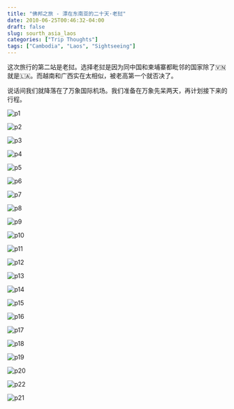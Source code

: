 ```yaml
---
title: "佛邦之旅 - 漂在东南亚的二十天·老挝"
date: 2010-06-25T00:46:32-04:00
draft: false
slug: sourth_asia_laos
categories: ["Trip Thoughts"]
tags: ["Cambodia", "Laos", "Sightseeing"]
---
```

这次旅行的第二站是老挝。选择老挝是因为同中国和柬埔寨都毗邻的国家除了🇻🇳就是🇱🇦。而越南和广西实在太相似，被老高第一个就否决了。

说话间我们就降落在了万象国际机场。我们准备在万象先呆两天，再计划接下来的行程。


![p1]

![p2]

![p3]

![p4]

![p5]

![p6]

![p7]

![p8]

![p9]

![p10]

![p11]

![p12]

![p13]

![p14]

![p15]

![p16]

![p17]

![p18]

![p19]

![p20]

![p22]

![p21]



[p1]: https://lh3.googleusercontent.com/oyqDYLDI88C1dAvIQFlu2YcERTfPpstXJLuHbgJVC0KdNtTG-rEsTpe_SKfTtrmmLhPnBpCySj4Dp7_yHw-xy2auiBrVtOH6FY9axhJNTQN4Q2zz1lEU9MrSFXNMIOzodWS_9FQwz836CGns4q4jnNMtwBiNAM61Pj1IRqR-i0pHQ6Yg3JQfmf7ET2BgvC-3DHmGyA6pAjKAds189vmYkI85pSq-aZsIwYGNl7xgGpiWCawCqGL5qGaiVOMVbXqoAyP2-r_ONtBv2romurhYsgaV7U7qNikdObr5P4ViyEA4pmBSC7V9igS6SOMqk2qZ6Y9bzmzKpszmJt1CTdSyTjf069gFavpegMkDV0r5cZJkVRTkIy2hh39BITj4ufkDE6_1cmFl_g7P3-l3H_uwFWP00fyFeEoSIOgWZdUArV6qNLdx-KUxnPCV0VhYRSqH_95IiJEc6BdIMUytoMMIgtEpJxwRWRbCDtSB8sz8pgCalPJ9qQxIoq-I8xwiN7O4WvXDTmHbg_5tF-6nHjoLD8okDTixafZWm0yvvJRn9aNLoQ-cqEnE7V7fRreHYmLzqjZpqjVDeBFvVwShtiu7R53JD6kPSOR6x3qx68SwnL-kr1Dn6b_JJjupwUo_tA1LodNe37Uj_o-tlvwMErupXwcWwhSjgYY=w2400-no-tmp.jpg

[p2]: https://lh3.googleusercontent.com/xdY4VMtCmqdmK06mj7DIXEBTW476x0LYF6JlkLP6WI0OFaeQXsxtsKOGdvLbwhsbmJdQMZWTpxoXwUx33nJPz3h1qtgezaUlZ04I6e2tNTlxPBBpI0OHKrFKh-dNkcevYbnjOLI35s2rkpuo22eSKY8yvp6yRdmE1KPftIPpdXng1n8s-xK5WkjeLfZOv9NRauY9JpdxmgimngGImyvRQ4LPqKHc8YRS45GRKRTFhDTL7LmKa6oZPINli6YEtN7Vm6w47lZmCgVt1eDB3z45ZDPV5hYa-nwW_iCBmZanXMrY-Qtv3XTJADs6S1z43M5JynAwRr77NrxmvqmhjAt5qFzuZNB3kZdzXn-Z4gxN_bb0qsPJKSKGTD0-wKaOchFioGY9zKp-3iMByqpn_yJK5T8cUq7TpKw7Qmdah3BRz7TajCecKL3JMpZZFbyYHpwsHHs_9j8Fq6ksQ3IaHMYxtmbgwtlziLG3Pj63Vzr9VkctGFT1hdPHZ3j7PWJ_eF9VO_9vwYvG4swa2qMB3mw62JPz1QTZkppYoO2BsZcdSUO4FKu_RFy2P95wWxcIcqidUZWuq1PsMP0zY2jNA92xlXuSp78z6kvqx_xAQgMQX_Wd87ldeFIgcT24QeniG2DK66EsgQr_gIgjaCShOGK06MMzMkZ3Rms=w2400-no-tmp.jpg

[p3]: https://lh3.googleusercontent.com/CY3DZbv9edEulO5TjLnIWs2OfPYZFNiWckOC9zNpi62jXg94EESLGyQmgGOWgYavvHaJ1p8mgCihzVt9zd19CbegyJqPv-ntizyhHk4-p6KGxhuwoIuyR9qaPOJxA45g5BD0ob3EQeUAFNn9udKfYKMPqs6u6d9BRGFlS6JCqAXTBooukFWG9wzA4D8ZkCgKWo48ijPSbV0clsWQNla0m53uBY2hraafPf0obxT92KPBGJv_Mug0-Ni1CWre4yNN6ruBSyaYFiMxJH2f-5h2_dxxvE6mNeWluBlwFCThObeKuwTM-xG80P2oDReAtULHn97cdZBHx9zwkJS54YXllHNMz7vHbUN0Rz1CqP6Ru_rAE8Xigj7BCy7b1553BInCrCuqrpuqKIROlX8dRb4ynRGR5LqhgKWbW6AMJ5yqXxhlQk6ZOlJyNer79qh1zAdzk0dB5FEqKR0bawdYYB0sMXT69OZI7O2TAwd5s4r-p2NKULSsLXauCIsnV7w2rZ97V5BpW1xk6xXtSHtnY_bvQT_w1NqKZBBNTF6DLfyHv_XIopN89zO0PcptMzAF2zZXjuOqk5Jhj7RWbSkS9OUYde5w8NN7dAi2HytSDB15eXnuirZlGy3BRUentApqeD42qu8VWL6mBV6XmooixnU2m16u72X4wkM=w2400-no-tmp.jpg

[p4]: https://lh3.googleusercontent.com/2jO4RnSwbZyo2n2hCaGXPl8xPaFOq_pVnFHuAmvFWSTCxDxpdryiOCf9OBj681rWJPVijjONZKF-ZeIMOLuFiqIqBnpNfYFsNEmAgzojCyD9KEj2u0rcib0c3tET6HtNamXXJQu4YsRaDH8ZzeOOtg58wEklahgIna62jNQDHG4TicQgPueGPXI9XXoA4pdeClZvMWRjP2q4MqiOG4RnEkDodeXcffWiqXjwvlI1uNdzdPS3n91TN4qSNVqPhyYxq2KH48fE58t542d0zjwWb7drYud6Jpx6SQIsj8kXxqmLRqVU0oqrEqUhwEYn93OcwLmSaZ5hE1AqpOfggOWcbn0bR_aORpWEUPDbf6lrvppHupNOJJDZE2DXSQ8RMpQ4KjFl5yNFd0WKjTuhNLUJ4m2Ibakq5C1Gd8M55CjnLAxvzhkGubOtPCRnWDBVFSGudnXrMGwhN9k9HmOFkAWeyMEGyjuOCW3Aokw5i50vOdhzsHpcqoOGlhxA6B2qnJIxb6nTnCknQGZfu5jR71HK893iqpX8onj6AK8DMmk-wymCdYWkaGZKeuHcSgL_5_1tdKEaefnSMpbvKtTE7MqG7-ro7rWQhe19LEIpPWKkw8bJOaMv6zIVdgYAUDs8F-d9oTxqU5-5JwA3CojDBXf5zmScS015HLE=w2400-no-tmp.jpg

[p5]: https://lh3.googleusercontent.com/ll0L14lwjsvsGu9WArQ2gjIHghxMUB0FjjKVQiMVRQRmG4DZNWk3Coskd5rNrMA2tkMeKwtNcun9r7kTjTgT8oMOpsrlkIRQ-zCH5mxmwGWyhBqEGKzqNhVYQbFwZcednlnwd_yU3TTn3vsXsOiOTZwgRA2RwgAG1lRT_E01Z20RH9aSsRDakxQ4u_ZCR_ujfwPu1DuX_XzARE-RWv3RyuxwspF1FY44g3-qL-F27RDNVjGGedkfpmpgThWTYrXu2b0a2mM5vXCLzx040lkiXULwsfG7rzW3_TWgzK3XmZCOej1IpFuocWGqYJ-xIIy-IFZjt_WGVBRwp6gnA-Uu-nEpzqbZLsdHurSi-whTSvL9knI1OV3OibNdVpmZhw5eyb7EUw_m1AUWv1QAc7FObOz9PKpRPn-nr4oTO67V41qQ5Al31Pq95Ih26_pV3Ws4sZIcPxacNSXPnTgXelISq8Dwsq4nxmej41lJdXd1vyK0YmBMKP6xVL7JwKPo_9rSZJX7doZIHvpIH3zRJi3trVLmmnXpPMQUD8yqYZMt20GQwls3WHHGBL4-9nSSUwNSyUwvWAD1FazGsJVmYZREtf03iSQEEq8tdFNuRHFJc4cOuGn3p8P_xs7JYru9sdonXjZBjFgoBimV-fmB_gMS2nUY3SYD8Os=w2400-no-tmp.jpg

[p6]: https://lh3.googleusercontent.com/4-tvP-yz4y3VGaRd7tKIVEB9roLg8ToNHxRyPLtRyXtXfMOkp09dR8P9TGpK8drd7gOQ44bbmuXJdg7IXm2LVvFIiWmJvHso6sgO96DcJfXZlI2xlG9RjcQTGGhNwy7n-3L_GUys2Mmd9CCiUB5zGsc0gUMvoD0fryxIFItVr3ggaPvAd02dGD-D4fKe7G2p3QuLStG7hAT-fR3-AKspmrPV6pdW-xg_LEzmbNMswtOv24crIc4inC98oKq5hhWsQ_ePiJGj50ZQUly-VMqk2LVErCSRj8NnvBljtJJez7NaXu9F1sZR-isusjd42SVvNyDRdzMToyQB5tWlxoC7FlD_3qlNMxzkgp3Ta5BjnRBe3A6AT7rKQkXFf2GGeOxwEomokIf-2WGCA9UAdJLyZSTnP41uAsBVXvLqdhboJkiZIOji0x8sUkuyN1snPjKENXnuKd1WjRtr8Yy6OrKz9c_0eIDjiBb32V_4meGFJt0QJYJmL66N_WIEvUJK8aFlwrtG-z-EtnFtbxHjw_4Sq_Esp38M6yQXk3Y-x9dpFE4Sdfwx6RnLcPbjQD7EwhKbaywCcmvBZU_lXOrac7pq3fcA0ehz8_Zbm5tHPI8nt9vfdXgZ6ElhDfO60VgxELxXuLx0CU7IXk_g7qGQxy4j4-Xi_dMV9xU=w2400-no-tmp.jpg

[p7]: https://lh3.googleusercontent.com/t1XgWFQfV70qXVFIf3oqUiGXV_exFD6yOcNUiz8bEc5QAIO8rl9FntLbkfUn7kGHCKq2MCYAA0EYsWFI7FQYsIkSPg1LdeHmmMuXTiRtYfc937VksWLU6kAePSbgyd1xa1JHH9ZpgXi2hcsQXsbtiz6-LeNtvSnFq2LbMg_vo42FDbhvfpUMkWZm4-LwxQSJ3_a59HCKr_3gmtTPN2p0S9E7hzHMD8PGVIFdXldZhtd5be7YBFQJLroYU1mLR5M9ae98TtInZz_dlLKwIIV7uryDuF1wuzEWWVSJzZxVokmC_f1S5en32nqJiBZpMvO0U_yhbX1doe_04gUgVKpoMWRc4-B_d76mQsUte1J0qHdjiDFo19gZDIJ-Hi8gWUuoynX84UmCnZoh3oALQ2JecnSRNKNhfnpYxwd47na28ks58Xven3-bxlq1lik7NM2Bw6rlRRbwfSw39EKKOeEsdSCTrkK3hmta1p2E68N8VrdCVULH6nV2H105cCes8HH8EXEKVMFvibtlZRrKXuPaquhOp9aCHYwXbL5aiWlEjlLyqaZTnH44bOvAqD9KX9TLSevqL4Yvw_jEZ7vTtIM8mywsNOvm9so3YMFeShBUFCqLJTs1VowL7S-HNCwE-Da9EMA-g3HpitNzeb7T69uS5BRn5mMd7kY=w2400-no-tmp.jpg

[p8]: https://lh3.googleusercontent.com/4UzcM3-EMXoWERRml3UhLPnXb43Z4jXy5iGnqo8JmynAmKpobU-1Mt-qs65hp-UvWgQxuCdfmmQzqrSSus19LVxiSX4Ah7Q3KTc1E8KRkxABrW5hAGtFuZc-1PF4EOXlYftD9MbcZ3Cs5lEhT1EYDaUytu7g-KLWUDZ2Uc1Ync9DgiCGpjwtzlAJAZSRZDSID8he6BK8M1IJSnuXMDQHX0vInW2N6n6elbtpa7EhwoDl2fi4BXvZrrA7LJJddF9MhjT-RwG-H5nAwjt6grNgyrhUs8IjN0LUnQVKdjDRT25U1mFPC-cKRH7QWoZKT5JTWeka0MTJTfMJB_nRo6ebvID3kis6slGMjLYHbPnk_RWCQO8DmSt_ofReFZZmnN-UBmz_-T-ebu08TeqPhWYOGoxIU7xsZPg_7BSmipG9KtSsKCwmHvBB99x7NM9lG8kfnB0_dyg9l5FWYfpoYcsg1YXEblMeaWSOtY8Uj9TBMLJyt4reWXg4KEzyWgAVW_QU1iPNCne0-OYQTqrMUS2cP110XV11Ya5RC57uWvw9y1wUjr8DeVdaZLOH6MA3L1D3dceMot1S84VvF2H9OTyiI-YF4RX535EZGvLWjbb0VsDWo-33QpSlDpk0UWoAKXWDTcD8MPVRU6Nppy1_zbcshOD_HV75iB4=w2400-no-tmp.jpg

[p9]: https://lh3.googleusercontent.com/vttwi3nXWJ9R4RvR5RAMyrRL1JVcCKV8FcxpR95dg4r9Q1sWsuHVqeGdvF6wavHSGY2IDwytmqlrIYpy8ncQ1SNNDi94IawuN1xJWsJYAsuaBZpVUYwCtmPGroo93_soCVUUILkv3bU84oxEcXnPhRb7NW9wguU_DPx4YZwY0lyYOV3l2Etcs_QmKw5MimurhQsTnZ3ahjQ-M3xL6kx20s37MJC-femUvUFPov3sFgnunesLmmXJRjslXJsD3zXtEkvh_z-MSQkLu6QEUOSNiYhVR64S_KkrRx7RUiJPnFi0uJRJKrFIM4aLfW65hVwGG2135DuGse1FFfa3waymeWLWQ0ioqrA67Qw0l7FoXFpETuU0KbcHxv5GD_npniSyOeatVffQ1lEdP5ztMmv8aKy-jQM0OZrUJ2tXt3OpoL-3PlFxdFDB-y1xnmcN-8Vl7WuPRvHt0KFOHeDQU8ValDtIAhvs9QHcMZDTTAxs0qhO0UndOrisfIGvUfDI4Piz1xrNnjooQjcLt7WkeYCaT_2_xdazQD9Vzu1Hrx06Gve8JaSSf5cx9veDX7bCw62FDzXoMDxGpDP0aGA7hh5AvtdlQv2lMrQ7O988Jb_fxV6efAFF8O0fquwZHOuMrq35XnRBw2rhvQzuEVE-hygckOwnB6xPsJk=w2400-no-tmp.jpg

[p10]: https://lh3.googleusercontent.com/-dwuOQOq3b-u8N0fCMKdlJMUJwJbnAepTFxw29l12fGac06f_vq8WgMDWDQe8iDo2tuhqnGIimgnQdo6SLbV28jPT8oRXeiPJspcRxyqRvtlEDuXjlHFA7DljDd11-QesOIa8X-KQw501Qe7ij4CNdQKLI0pRHi8HCGrDohjsz2p-VLfhBhE1O9KfcEGUO85MiLnxGgWCeMPEpZFyPvgVwKxVUj9QutdwaQvBxC0zxKSenwi2a1WQEI4CqvMEZvkFh4tGw_WDyPT3SZHtQ6x8gtCKo-E2RWlLwoUiOeQN5Bl9QGpSNvu0zGHlzSfqwoL3ZHto8fIsJfK40i4BcuYR-7CqsqJ8JOWiHJ6WDF1AmjPSkgmci72g0yBGTQDow0bpvRSm1w9NSeLwGFkDVxhQZV_sqEmH4s_VvhmzqCOvNsnpwUj1NRlVnShnpKy9R9gYfE9QuMCpXGwc8p5QOIjFxyQSt-uBTyFQ3dtxZa_h4vIfDSdViWQoz4liwMnspWM5HWree1RbJflcW9XVtVNqUjdsnZBA2j6j_FnfdqO2ehlWIqaHb86vqVGx5D5nFJCZpqW7HqXMph6Yttzuk3DECXzx0qbRcBASKNQOJjy18DbTVXA8wsNrs71lV4PoFccGq3xIaJ1RnyARmMNTXQluEuSe_3sDB8=w2400-no-tmp.jpg

[p11]: https://lh3.googleusercontent.com/kdswAu6p7w2JMyz6N536esoZ5zDz2fZLjWrcptDPCaLmoIcBHsk8JYeG191SrSS6w0SO3g5D_Wbnzfz79ApHxNfhuQoj81et4mWgoPp3coDE4N8WzGkESZnJ80ceBhO3ncNunsYOY7sNgswa1cvrmwdL4TbvaJaF7jqeOf6WmL-K79QJogZp5Diua5NlEQdqp7rZjXt7d0XASgun43gzu8BXk3oX8FEjNKLNNpMmfVqogFUbABsPApshRbbvQrIMc4EYFoijqQj1j2IxhTmgYrq13aXVDDzpxPZBqReuhWuzYKpvSXpF17dSSggACBuzkvwwADYOvlWtnKp3OuxZeX73crTu5dDAV887zAcsZVOGWxrBoG0F5hGlr3pyutqyNrjCTdZL23AVqEhnpkbPWckqqJKt3-5mJMBZjp7Rlgy3j4jDekCmXc8PrkiYua0fVMjV43Wzu7b2wfj1QC7haZyoOceZ-UM90UW_3VemWxsrIGw_ZwF5f6RSh-3gPbdZXuPHJuBa9m3NbP6m3PZfM-9MXDOf4IWoVzI5vchb3KNZodGz1arPQm2iqY9TRQanpoztXdr4cX1dUTR66xzOPQiMhxruA_Rx8IT8dPWBFB_2sDnkHVZjGHLUrK28no3IvUS6-WXMvq4KU5OxvwH-YUdaH4M_PNc=w2400-no-tmp.jpg

[p12]: https://lh3.googleusercontent.com/JefNMcTvz1lnNZM1fA687dyG2h6lq1Dd17Gqr-CfVU-al72fvSQe8z1otbNZDXNQHpBoqu2dVoCKKxskNlZDhynBb9QXZfMQYGMb_33l7563d37_ixbDkZkwuIfXvcfz8KEs3smIGLSaGMylaDdj2WN04fn23I7NNoKy2G9-lGJfedET42JxpabyZLJC8UlALY3IKh4NVP_a3iiEBdUOVgp_V-GqzikV74iWXJXwuIm3-whjuKskaw8NyQ3V3aDLd6Otgn-KKSobziyxZzvm4DAH_AjVVQvoHjGBz3vBwxguL4O7YLTVHxPdvJru7iPfmkRj_umwlw9_9AAjq2BeJ_0PbxYQwyugGhOomhSZocYkNx-hZZFo70qbXxw-hyQNxTbgltXsObGZjsI-RDiua4zxtcAAwybrOvk-fJt-kNiigl1c6CR4jLeuym5mWjmnfwSaNCIcmbneMykOkGOqxOUzUlantR9mIjGYes5LPElMs9Rg81vXYsZTfuewmPevy7jn4EkCgmn6ge-gVQB8bf9h8ielbPCQ20b3zvSwYKsxsYifsh-Iv9KY89CvXtaRapMRcpkcTUiXyuF9NIy2jJWQvsrUL4vltRgdfpdBAtvbhB8VDztRwAWsPQS4pjNvwyulsCiV8w8StiJuCYlZFUVTm6M93zY=w2400-no-tmp.jpg

[p13]: https://lh3.googleusercontent.com/_CVGNFga8czae87TF0FrroYwo-iy-Dbj_AR7bI6Z96-o9DnkVh-OsrdqMHvNitEdy3zBWF8QTL8vL7J0fgTw439hI0zh_FTcIdzj0cWguCU-1ecElm37WcFUuIabRB93iXDv5sRHlevAuDRpwcOFJMCQ5fOKA2mCmDJlLAVqNuYJoHAlmWBE5vedaysFX6GboNmmR1ov3aYjpIE87QO9tVbK1xFaqDC5lHXSTqY4u5-y8W_wt_U-TawvTT0i9GOTDNS-77Qmg47JT0BWGISyE5OQA_rDZYCxlOhK502eJQFfL7Tkg3m6TV8CZiS2Jalp9abigK_0H7LJ92YVjOGnK2c-9xEOSxlAbJIQukZk26gr3JVDiGNu4yax_Bcd2MhLaI7-deO_VAL5wSZS2oBfA26kLfP9kzHHc0ub-dviFCU_dsF1r-Vp9s1kNuIbkH68bUsgkc84iIFWBc9oX6IiepHamSEcwoULllxkW5CiaNJr8BL8uod5S8ZAbxJivbE4FCCj3yzrmxrcHRrgDRMaOIBccbssPhlt12VIzphEYt-b1cAhSKYXngAtbu9g3pTf6ovBwM1D7O3MJXvA0ew-_SiO5nJ82qSMzOiWvj7O1GozONwANXWUfI7_TfinrwU7mgJh_p1UYlmgk6uM59QnH6r04Oir4Rs=w2400-no-tmp.jpg

[p14]: https://lh3.googleusercontent.com/S7I4VICwWB6jnNjRZPEXht3gFXI_tEP0vwjkSFGl2p8Nr-vvuV-rcL9M37Csl0_TaiaswWPX0khcKlMHCDfD2YOFwE4z4zoQYPX-rvj99yRZ6e9Qm72JQ5Fpgnnrlqbmdf-1JPLP64PZy3P0KrJrUxmdlHa3rOWAmA_f-msXmIfrY5XtRCL-Obj_i5Z-BzDyCYRZqzoOAQpy67FJCa6FAuP0SVnzScX8rIimd7lm7LUG4VhP4Vmzze4udbQDQvjzI6xbO4pR2jMwRsvbiaVnbKpKbEJCsAPR4wyE3V2JWIJOmQzq01f-qA5M7B5sPloxYv4y8sxMMecAdgmDFLCshoc5z7bnwClQqFDZKxa_H9pMWU5pIm0HOjGQS1VLQP23x8MYA23wWF_C_UlJRSfc683xQLleKIEpX5YBnBFuXBzZhPOvZkUyAX_pt1uR1aoQ2BNXb5O528OCZVBd97QAAGYgu99pB4ZXXub2WJBMlahd6ycLpHocI73KkmllZSwst7bLNki97JqBx07q3N3cEL7ZjIZ0R1Xl7FUOce5J5yMCOl4T55wuaM0x_hcxwNxA2VcgcPalC0886fr2IESEry-goMtePPyvmk_DXI6LVlPqogLhieeFkVEWUcxiBSnveOlGqrZnqJteHNeaSJqUbJOcZOBYYWk=w2400-no-tmp.jpg

[p15]: https://lh3.googleusercontent.com/LEVGFoMCOUF9WLIaFQuLQfQk7Et_KFh5kiUht42_5Gq_lbb78ILPuZsPcxo-HBjmmY5nwuysLywnEhEjSHwN8o81h0QzUKvA882JpCc7ubU0kkv-Uc7aAUHtxZg0-bvqWsiGTEZd9B1t1KJBsrs2gxDlxcwKyBwEwYA6GStfSfmq4_B0J-u_0P6Ia_J8tUGK_DBr9TlUTbss2meYOpE8ZnyurqNOh8oNxKNX-VG3kcm94pJBD5Fxv6xoTSAhiAEi7_RzJ1q8_sFuCvhsO1sO1SNs72o9i2BEHiwF87T9KBWX7QVkQWURhC1-vhikMyc55VTrVnYk82IxILFNPSIPCjagy5yf0sPCeZh4lQoi3Ne2bhpZzgcFzLs5HtZVano_A-4d7ciPU1TA3VBBlm5s7Zr9TC36Xwy3n70fJpZ2d55W-il_P9bX9y7tPbUbW-mLNYmYX9iaGvmpHWvvD2u_3Gl5M1YA2w39hI9HXuRzC7RHhr8SVogvuad9lr1RkgMqurkhNDBo7BuL708YWR6718j1rRHD4cX_3UjT-q9inbrcWij3YzAojZ0b6fvtQhuOe5U8GwmNCFnN6AVNtHu_Uzr07OJzy2NU0JVhQz1gq3CbtNjJIa_dzqM_1V0Ah4-IObK803lthvdY4C4F0XvRIeGiRf-opG4=w2400-no-tmp.jpg

[p16]: https://lh3.googleusercontent.com/AbRQsZMqdjZNsm6j_1eclOSIiqpA3ume8oO7TxqGOMTleiCTKT6JOWdgyH6DC-5pNYx-I2TUYcEYhFdPxKEG6_JfjnmHYObEJ7mXMhVQG2ss3l4fEOtO1H-0O_bsVvAoUM-WB5BjyYqCTmsxQBtm6q2KzbI6EH8UIsSzOYQl-H0KpmxbG2bU4FX6m_QMBYOpav9Ipq-mPRzcoLavA1YTtF802tKq6dimoe4AlXdIZnInA6z2g4aFFPcid4wnpn-2oZp3Y_SK94vXl8pL4I-iMsnWFrv_T7c6QCYhw6BbU5PAz6pdoANiiDzmnuqP2_P4PjuKqSsu9qsXQ88qFPg9Uvz_NV1_mj5UZC_8OWOlEVZtyAvqWVRcoEJzLhyJBa-R0HvKJSZU-Wi-nKEI3sSHWid3c8ZvPgR7KHTOK_ehhtFDVugT6x4r3XCwuUqWGBBedT3CaPUK2Z6XxJSSQV3mbqXDgtr24m-yQp3epW3E7-HPfo2i3mR8X1oLEyIhbf8tY9IsDJUZCdgkkYulxDRdX1L1J0MPSDYno3p4UfuSpHXUQ5D99UqAh1FRVwH6FDZY74xzFONlTERLZmdfeqf9mXOSxzIE5OJxDJyk0qGtwUFdFW-rTSqBCaucyafUiq-eySVfSRIrFU-db9fbnw2Akd-0sNn8QA0=w2400-no-tmp.jpg

[p17]: https://lh3.googleusercontent.com/eTtNJDzVoUsq4gaK184yRNVeNP5kGGc9Sc5M0GudRmz3TFziEVu6Gc2HYD3EZo94IlUvDmZu9ZbaKuxBhbe8sxu8H001jdP5VKStq5jf7VYGaQalK62jTzv96lUBBGiCuIH1U2nFNP0tWDOJd-inErn0oxM1KvVN6bXrJV5vAHc5TIpfzaSoyL8Of0Y2MJjjZ8PUQOEEvySU9KMQWJY6ztQIQiMkhOIhb-nsGJijw0eK-jZ4EJ4y1L8yUL2fmRLEHO2uMmYTA_nPvuf41z6JBUIOTxVX00VDjsDsLLtV3E6nHN-kYSmgkExbnNhhFKRl4h7gFgRBauCorX54Xya-acMTvcWnWNVzBgv98ZvJu7JW2qnf2vMYhG_qwP3T3pPX9vSZKD1mZ5hxYyrf8mWKuFNzuTm4tdVXi6l4vH7xr_Pp9nFEt4me0BONkHPreKaCUQjsG9JYsxlS67eLoPUh6XHQIN-v3jDUxS2hyTXUsH2XIhyYrbrsnPTpR_IMFi9G0kCXX3-LcKlR6DkNl1cFzE_KWcdht3B3vHrsb8Sp1RTq-chRKMPqpe3V2wmMpiMViCGbtWILOe2ypMYrvDOfkZM-fVdPqSzohiJvANyj6W2MOYQRoUfnyz26FFzAOmFVi6UnTIBRi2oj3vuvHJ4rmlvp5TkOTWY=w2400-no-tmp.jpg

[p18]: https://lh3.googleusercontent.com/ptLnpl8HlDF_y8yVo7DmS8FgFdvvQYlbCBcDYcU_ty_SjkhGjEmK3wy009qSxTjax_nyFE91gA3Wdx8pSW5huJCWnQA62mqtlXyamT5ZWGzVuGcrv-6BRi04Y_xA5Ng4_4dqgzoyP7qiOsJk7LzkwQZ6MusC2ivuOvriltx9iH2T0CqILOd7xY_fF1Z_573oj7vfSbiM3yLpcbhturHx0H0w-YoBmiM59704k9u1tirVzGnuqUydgwDvq4XS76b2OmnIynB9lg91f6mDxWS6Ij2rJfS75OhiR2t6Q5-OPCznvVe3BI4-o20_buoc2IUGAPvotdfYNUfAymAWk5zV4NgaEJwPzAt7fJItAPG_p7lzovjHmAi3RYP9HAQhEuB7c9rhMbzIQ6Lc-8Ag84hFp5-PSOrW7uTyn_GAeM8NdxuRE005kj6YjJ3DRi3mrb7KCNMo4HKwvbwUjoiGfQAIjryCxQ_zXo69o93ApFAyQfQadwHuCz8ayGqp8b2L0FUuEsRNjz-oWr02GhTaSve1LEyLUokqFVLVrY_smpykf6l5sZO41uJ0QwEGYRC3NLPkDPLac34iB4VCgkZ6SXF5jdYAjq-8glNS4PLk8hIZEnil6e1NyJsggAv8G9XQyq8-HNwJJHeUIRU-8eOHGD5kqINmwFKjRjE=w2400-no-tmp.jpg

[p19]: https://lh3.googleusercontent.com/qIE4ZB5EVmEX9ngoRnfUtPC4pQhVTjiN0sweuJiqBZdtRI1Ka5a3952br8GBTZH1kVH72fh6JENC57euIu-6g5XGxlF4mBNRn_LrO8i-pcHbPNyvX9_AYioCFeZZkCDqBL79erpMBh9bWZ3dCl2kBWopbVqY0qwEAVrN7LX21ntbg9BSem7-JaN-q82nR34JQrd2GDOUwGgT39_Owu7WsqOgUIFpKmCBnD64jUxb87RnHzJmFBzg5Hn1pUqaCngahHvxf8CztdFzAvVC3vDwa9Nh7LY7murEBUnGTxVa65LfGMerFLGOd78zy3cXThmHQJdevI4cSjdH72KW8TQp43dLhsZjksAsRlP-yKq3C2vT-G89tZigfw61KYOhwPNzaoQmvitSYubjfezwwriylAUXdjHavgZ_D0lD6gQH1Up91ztMbdewm_7nIMeqk5k_BEBUd8tSCM6zWtlSiBwmzadwLqm2D3sKFZxKwLQBrwVYOzfbNA2NX6LzI4JYeZYmGlsE986WLENhbdVGwsyxmkZleIK4_m-GNj6W_5fK0NQ_ceueDDRAtfa6x6Bzpbz-ygqtlBw78iIN_ZP0RnLXA08N7i6NFGBmFMX_4GzESJimsIt4XX3V5ze326HAx_gtQ7y-Nqid8zdGscwJLIUtwAuY--17JIg=w2400-no-tmp.jpg

[p20]: https://lh3.googleusercontent.com/j9LmHv_gP9t2UWHQV_K2PKNf4lUvEZUR5Yk64uiueAoBsaXYfgUnXYRiJF728tRlfiWajWnTMGewTkbwv33XUryLc7cFHiFMuG2ffsinf1KgIG9sVHJLg4Z2TlU2nccE4hEh-UCLYrNQG4G8h91WK2UHX-SHYQxC69R1HClllyEQ-mBP5RVP3ySFxaLziybRr54BqegM71HJJTmNEiewBg4De-d7F0l8A3b9fpssl-9C2GGRGxc9pbI6QEjC_Z8fj2yBpHw7xxf5cmxGimOd7alrp9TzabAB74zKZ5bOz1liWItodSnelp39-qLu6uiL-VHbrZ6NPYQvyf-wHJWJhihwSsK__8VOtdCWJnJ9XV2QPNgSgQtKRbXIwB49QIhEbtdm_6P_1IQ8gj8_uhzFdtkP3oy1MxLo8JXfJFCWoYi--JqwPg9qw5YT52Csn6bTGMAgspq2IltdQRGw4LjRXGWAyd8BYxKxVHVh7pjmbe4YgBh7SuP3GDM4GXpty7T9VIL5F7PLlREQzrQs7HJHeyzz28tsIqydiJ9fqKOkGf2dYRY57UPe_eAYZopP6_iGUzQAnxcqujtd_ZeJ3fPz9xfaKlA7VmDdaX7FzrnX7dLbM4BwP1LNUQ0yk_O0s7ShYJzG3iYWI6bk2t0nl6aIPqCd8x10tCU=w2400-no-tmp.jpg

[p21]: https://lh3.googleusercontent.com/944_7I9sk2EI9TxMxx7MXZBgWU4cs3zJ4ypqSsl-6p486q_oaE2pq9gZVOMcfoa9-U1DHxbs5l6hZOuMZo3Y0MsXAue8y6rHUymSxa-VC2ahpn8GN4RFpdMUdGJ25mdFzRK4AjtZYcc88U7g0CPNESrpFOpsxyJNoYIcUvJD38MKsuy6bUc3Jdfw4U2OzEcylho9qd27J9BYEdpzMf24-AwqpC_xTHJrLqeAq8Q0Zfykje8B1XYO_tgOTHJDwTvyQ9_wNlvksg1K0Bh7r-JLsEFMqclA544jeyNNvEaPhJh5BoQ0V7mC0zQlNyIAlubRynssH51qyOtC5SnOBYM_C2bpBiLZHsSlMs0xGdNNYzSa-NI8CsQNNF3p_spSNlJD4-rVsiZL-Ws9oJPWYgN1LqQ055bNlytsc2lPddUks7YI6G_d_49TzlLyEmV02msq_BHaREosiN9y6KR-b0B7_uelC8dB7PdOnqcIthOO4oDFxLfYhV9TG9QWemj9_LgBuKNnNrui4jOaqozPrv6HSbG9fWjbsfMWexnexvuG_OiGt5WNSa5Mrkw17pFqTvtYeoGTZ75-SW2n-oaMnGvIbRXWgHaPrAvUZifXYO1TW50VOxDu-w7PUBCxNOP4Ey69J-tJQCTjcxlyEoCGUD3r9T65IbDA3VQ=w2400-no-tmp.jpg

[p22]: https://lh3.googleusercontent.com/VO1LEdMSb4feyAiy_c-ttJkWutmFuL_UwDnqRbjl4bUtDzjtigrmcMiH85od-m8uqXfmJ8KsJvQcDwgud_cuVY27Q07dAnbWCM0cQ_u4-3PSe7z7KaoKj_PaLmRpGTxpk9ZJlMeMTYOvLKliIYI4Jzwhh5zMOYPIU9OhksAS7O5yAuRe4U30rJTPKobw-54FVxazA3waDIoij1gvduSHdaTVqGDKTeL6vqRwaEiGIz1k0b9yVku9T9ZTniZgz967KTxaD2DCJMSRM1uM7jRuUOVMgQi2Fpx_LOvlqY7TKeco3qxFcNyHOv5iT_yr4293JqEtOtqyvjkZCgPjN4oTp97HBRwC6p35_MNEvbz_GcIq-2iPZVixIBp1squ95cFTW12HjwFfXgUFF8WNgEo_KIjR7gh_AS3GWrPeOFXah5KnzJ8YNguT3zzQu7fGCHXDFcfjN1wVV2eReriPOfFM09zr66w6dSfRpJcrN3L1NVgUkSi3xYQ9WrMbzFxajOgc7RXfQpekZV3VNYGSHavsT08N-SH3Ib6fDclM-MZKAGpthdgzJd7DpTIqKOuNIMyis2by68pJVw1RKwACQGy2WXKuGTKm4KIzEo8T_1t5fgb4wGVHlwKnnU-uZXKqsM-BLHKtW3zTW-yZIjduf36Ne2R0YP0PlqQ=w2400-no-tmp.jpg